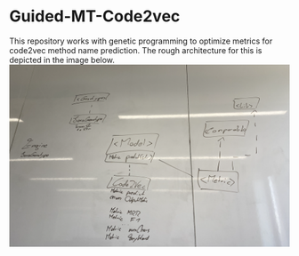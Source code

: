 # Guided-MT-Code2vec
This repository works with genetic programming to optimize metrics for code2vec method name prediction.
The rough architecture for this is depicted in the image below.
![Architecture plan](./src/main/resources/Architecture_plan.png)